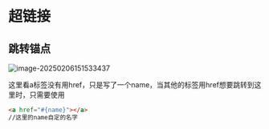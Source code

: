# 超链接

## 跳转锚点

![image-20250206151533437](C:\Users\DELL\AppData\Roaming\Typora\typora-user-images\image-20250206151533437.png)

这里看a标签没有用href，只是写了一个name，当其他的标签用href想要跳转到这里时，只需要使用

```html
<a href="#{name}"></a>
//这里的name自定的名字
```

